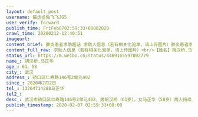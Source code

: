 ```yaml
---
layout: default_post
username: 猫丞丞兔飞飞JG5
user_verify: forward
publish_time: FriFeb0702:59:33+08002020
crawl_time: 20200212-12:40:51
imageurl: 
content_brief: 肺炎患者求助超话 求助人信息（若有相关化验单，请上传图片）肺炎患者求助超话 【姓名】胡汉桥.马正华【年龄】61、58【所在城市】武汉【所在小区、社区】硚口区仁寿路146号2单元402【患病时间】2020年2月2日【病情描述】发热、咳嗽、呼吸困难【联系方式】 132 6471 4288 马正华【病情 ...全文
content_full_raw: 求助人信息（若有相关化验单，请上传图片）<br/>【姓名】胡汉桥.马正华<br/>【年龄】61、58<br/>【所在城市】武汉<br/>【所在小区、社区】硚口区仁寿路146号2单元402<br/>【患病时间】2020年2月2日<br/>【病情描述】发热、咳嗽、呼吸困难<br/>【联系方式】13264714288马正华<br/>【病情描述】武汉市硚口区仁寿路146号2单元402，男：胡汉桥（61岁），女：马正华（58岁）两人持续高烧，胡汉桥老人严重糖尿病史已出现明显的乏力且呼吸困难症状，情况凶险万分，急需快速入院输液治疗。然而，数天过去直至今日，硚口汉水区防疫指挥部仍未能解决入院治疗问题。市长热线、人民日报、人民网、国务院督查，都没有回音。实在走投无路，求助无门，特此网上求助，请大家帮忙转发，万分感谢🙏🙏🙏家属联系电话：18827077269<br/>父母，双双染病.现在危重.现在实在没地方收.已经危重了.
status_url: https://m.weibo.cn/status/4469165597002779
name_: 胡汉桥.马正华
age_: 61、58
city_: 武汉
address_: 硚口区仁寿路146号2单元402
since_: 2020年2月2日
tel_: 13264714288马正华
tel2_: 
desc_: 武汉市硚口区仁寿路146号2单元402，男胡汉桥（61岁），女马正华（58岁）两人持续高烧，胡汉桥老人严重糖尿病史已出现明显的乏力且呼吸困难症状，情况凶险万分，急需快速入院输液治疗。然而，数天过去直至今日，硚口汉水区防疫指挥部仍未能解决入院治疗问题。市长热线、人民日报、人民网、国务院督查，都没有回音。实在走投无路，求助无门，特此网上求助，请大家帮忙转发，万分感谢🙏🙏🙏家属联系电话18827077269父母，双双染病.现在危重.现在实在没地方收.已经危重了.
publish_timestamp: 2020-02-07 02:59:33+08:00
---
```

